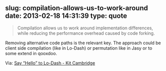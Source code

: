 slug: compilation-allows-us-to-work-around
date: 2013-02-18 14:31:39
type: quote
---

> Compilation allows us to work around implementation differences, while reducing the performance overhead caused by code forking.

Removing alternative code paths is the relevant key. The approach could be client side compilation (like in Lo-Dash) or permutation like in Jasy or to some extend in qooxdoo.

 Via: [Say “Hello” to Lo-Dash - Kit Cambridge](http://kitcambridge.be/blog/say-hello-to-lo-dash/)
